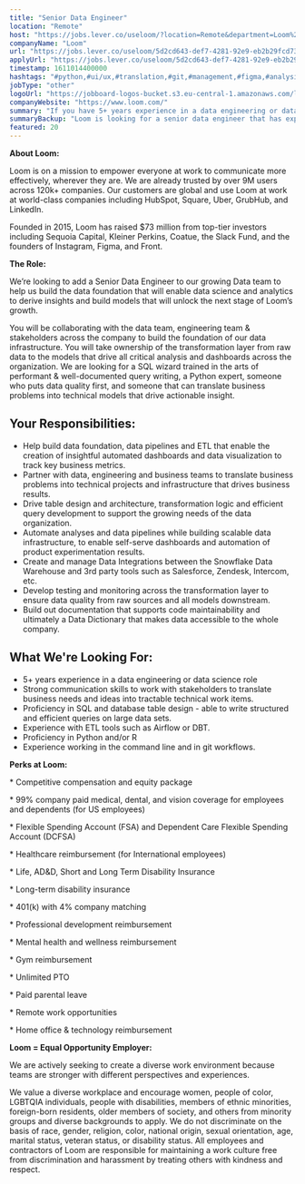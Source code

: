 ```yaml
---
title: "Senior Data Engineer"
location: "Remote"
host: "https://jobs.lever.co/useloom/?location=Remote&department=Loom%20Team&team=Engineering"
companyName: "Loom"
url: "https://jobs.lever.co/useloom/5d2cd643-def7-4281-92e9-eb2b29fcd734"
applyUrl: "https://jobs.lever.co/useloom/5d2cd643-def7-4281-92e9-eb2b29fcd734/apply"
timestamp: 1611014400000
hashtags: "#python,#ui/ux,#translation,#git,#management,#figma,#analysis,#monitoring"
jobType: "other"
logoUrl: "https://jobboard-logos-bucket.s3.eu-central-1.amazonaws.com/loom"
companyWebsite: "https://www.loom.com/"
summary: "If you have 5+ years experience in a data engineering or data science role, Loom is looking for someone with your skillset."
summaryBackup: "Loom is looking for a senior data engineer that has experience in: #python, #ui/ux, #translation."
featured: 20
---
```


**About Loom:**

Loom is on a mission to empower everyone at work to communicate more effectively, wherever they are. We are already trusted by over 9M users across 120k+ companies. Our customers are global and use Loom at work at world-class companies including HubSpot, Square, Uber, GrubHub, and LinkedIn.

Founded in 2015, Loom has raised $73 million from top-tier investors including Sequoia Capital, Kleiner Perkins, Coatue, the Slack Fund, and the founders of Instagram, Figma, and Front.

**The Role:**

We’re looking to add a Senior Data Engineer to our growing Data team to help us build the data foundation that will enable data science and analytics to derive insights and build models that will unlock the next stage of Loom’s growth.  

You will be collaborating with the data team, engineering team & stakeholders across the company to build the foundation of our data infrastructure. You will take ownership of the transformation layer from raw data to the models that drive all critical analysis and dashboards across the organization. We are looking for a SQL wizard trained in the arts of performant & well-documented query writing, a Python expert, someone who puts data quality first, and someone that can translate business problems into technical models that drive actionable insight. 

## Your Responsibilities:

*   Help build data foundation, data pipelines and ETL that enable the creation of insightful automated dashboards and data visualization to track key business metrics.
*   Partner with data, engineering and business teams to translate business problems into technical projects and infrastructure that drives business results.
*   Drive table design and architecture, transformation logic and efficient query development to support the growing needs of the data organization.
*   Automate analyses and data pipelines while building scalable data infrastructure, to enable self-serve dashboards and automation of product experimentation results.
*   Create and manage Data Integrations between the Snowflake Data Warehouse and 3rd party tools such as Salesforce, Zendesk, Intercom, etc.
*   Develop testing and monitoring across the transformation layer to ensure data quality from raw sources and all models downstream.
*   Build out documentation that supports code maintainability and ultimately a Data Dictionary that makes data accessible to the whole company.  

## What We're Looking For:

*   5+ years experience in a data engineering or data science role
*   Strong communication skills to work with stakeholders to translate business needs and ideas into tractable technical work items.
*   Proficiency in SQL and database table design - able to write structured and efficient queries on large data sets.
*   Experience with ETL tools such as Airflow or DBT.
*   Proficiency in Python and/or R
*   Experience working in the command line and in git workflows.

**Perks at Loom:**

\* Competitive compensation and equity package

\* 99% company paid medical, dental, and vision coverage for employees and dependents (for US employees)

\* Flexible Spending Account (FSA) and Dependent Care Flexible Spending Account (DCFSA)

\* Healthcare reimbursement (for International employees) 

\* Life, AD&D, Short and Long Term Disability Insurance

\* Long-term disability insurance

\* 401(k) with 4% company matching

\* Professional development reimbursement

\* Mental health and wellness reimbursement

\* Gym reimbursement

\* Unlimited PTO 

\* Paid parental leave

\* Remote work opportunities 

\* Home office & technology reimbursement

**Loom = Equal Opportunity Employer:**

We are actively seeking to create a diverse work environment because teams are stronger with different perspectives and experiences.

We value a diverse workplace and encourage women, people of color, LGBTQIA individuals, people with disabilities, members of ethnic minorities, foreign-born residents, older members of society, and others from minority groups and diverse backgrounds to apply. We do not discriminate on the basis of race, gender, religion, color, national origin, sexual orientation, age, marital status, veteran status, or disability status. All employees and contractors of Loom are responsible for maintaining a work culture free from discrimination and harassment by treating others with kindness and respect.
